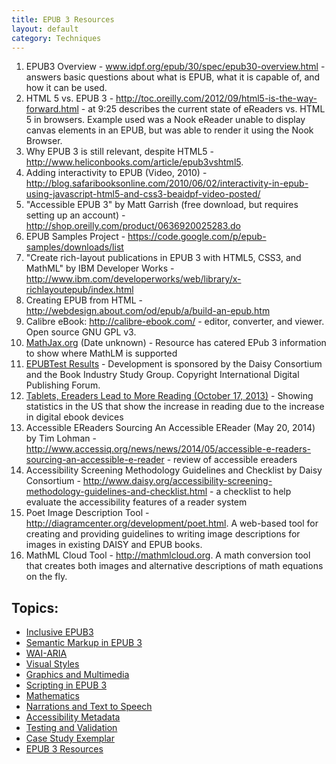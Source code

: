 ```yaml
---
title: EPUB 3 Resources
layout: default
category: Techniques
---
```


1. EPUB3 Overview - <a rel="nofollow" target="_blank" class="link-external" href="http://www.idpf.org/epub/30/spec/epub30-overview.html">www.idpf.org/epub/30/spec/epub30-overview.html</a> - answers basic questions about what is EPUB, what it is capable of, and how it can be used.
2. HTML 5 vs. EPUB 3 - <a rel="nofollow" target="_blank" class="link-external" href="http://toc.oreilly.com/2012/09/html5-is-the-way-forward.html">http://toc.oreilly.com/2012/09/html5-is-the-way-forward.html</a> - at 9:25 describes the current state of eReaders vs. HTML 5 in browsers. Example used was a Nook eReader unable to display canvas elements in an EPUB, but was able to render it using the Nook Browser.
3. Why EPUB 3 is still relevant, despite HTML5 - <a rel="nofollow" target="_blank" class="link-external" href="http://www.heliconbooks.com/article/epub3vshtml5">http://www.heliconbooks.com/article/epub3vshtml5</a>.
4. Adding interactivity to EPUB (Video, 2010) - <a rel="nofollow" target="_blank" class="link-external" href="http://blog.safaribooksonline.com/2010/06/02/interactivity-in-epub-using-javascript-html5-and-css3-beaidpf-video-posted/">http://blog.safaribooksonline.com/2010/06/02/interactivity-in-epub-using-javascript-html5-and-css3-beaidpf-video-posted/</a>
5. "Accessible EPUB 3" by Matt Garrish (free download, but requires setting up an account) - <a rel="nofollow" target="_blank" class="link-external" href="http://shop.oreilly.com/product/0636920025283.do">http://shop.oreilly.com/product/0636920025283.do</a>
6. EPUB Samples Project - <a rel="nofollow" target="_blank" class="link-external" href="https://code.google.com/p/epub-samples/downloads/list">https://code.google.com/p/epub-samples/downloads/list</a>
7. "Create rich-layout publications in EPUB 3 with HTML5, CSS3, and MathML" by IBM Developer Works - <a rel="nofollow" target="_blank" class="link-external" href="http://www.ibm.com/developerworks/web/library/x-richlayoutepub/index.html">http://www.ibm.com/developerworks/web/library/x-richlayoutepub/index.html</a>
8. Creating EPUB from HTML - <a rel="nofollow" target="_blank" class="link-external" href="http://webdesign.about.com/od/epub/a/build-an-epub.htm">http://webdesign.about.com/od/epub/a/build-an-epub.htm</a>
9. Calibre eBook: <a rel="nofollow" target="_blank" class="link-external" href="http://calibre-ebook.com/">http://calibre-ebook.com/</a> - editor, converter, and viewer. Open source GNU GPL v3.
10. <a rel="nofollow" target="_blank" class="link-external" href="http://www.mathjax.org/resources/epub-readers/">MathJax.org</a> (Date unknown) - Resource has catered EPub 3 information to show where MathLM is supported
11. <a rel="nofollow" target="_blank" class="link-external" href="http://www.epubtest.org/results/?view=detail"> EPUBTest Results</a> - Development is sponsored by the Daisy Consortium and the Book Industry Study Group. Copyright International Digital Publishing Forum.
12. <a rel="nofollow" target="_blank" class="link-external" href="http://www.emarketer.com/Article/Tablets-Ereaders-Lead-More-Book-Reading/1010307"> Tablets, Ereaders Lead to More Reading (October 17, 2013)</a> - Showing statistics in the US that show the increase in reading due to the increase in digital ebook devices
13. Accessible EReaders Sourcing An Accessible EReader (May 20, 2014) by Tim Lohman - <a rel="nofollow" target="_blank" class="link-external" href="http://www.accessiq.org/news/news/2014/05/accessible-e-readers-sourcing-an-accessible-e-reader">http://www.accessiq.org/news/news/2014/05/accessible-e-readers-sourcing-an-accessible-e-reader</a> - review of accessible ereaders
14. Accessibility Screening Methodology Guidelines and Checklist by Daisy Consortium - <a rel="nofollow" target="_blank" class="link-external" href="http://www.daisy.org/accessibility-screening-methodology-guidelines-and-checklist.html">http://www.daisy.org/accessibility-screening-methodology-guidelines-and-checklist.html</a> - a checklist to help evaluate the accessibility features of a reader system
15. Poet Image Description Tool - <a href="http://diagramcenter.org/development/poet.html" rel="nofollow" target="_blank" class="link-external">http://diagramcenter.org/development/poet.html</a>. A web-based tool for creating and providing guidelines to writing image descriptions for images in existing DAISY and EPUB books.
16. MathML Cloud Tool - <a href="http://mathmlcloud.org/" rel="nofollow" target="_blank" class="link-external">http://mathmlcloud.org</a>. A math conversion tool that creates both images and alternative descriptions of math equations on the fly.



## Topics:
* [Inclusive EPUB3](InclusiveEPUB3.html)
* [Semantic Markup in EPUB 3](SemanticMarkupInEPUB3.html)
* [WAI-ARIA](WAI-ARIA.html)
* [Visual Styles](VisualStyles.html)
* [Graphics and Multimedia](GraphicsAndMultimedia.html)
* [Scripting in EPUB 3](ScriptingInEPUB3.html)
* [Mathematics](Mathematics.html)
* [Narrations and Text to Speech](NarrationsAndTextToSpeech.html)
* [Accessibility Metadata](AccessibilityMetadata.html)
* [Testing and Validation](TestingAndValidation.html)
* [Case Study Exemplar](CaseStudyExemplar.html)
* [EPUB 3 Resources](EPUB3Resources.html)
